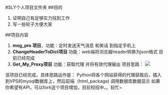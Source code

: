 #SLY个人项目文件夹
##目的
1. 证明自己有足够实力找到工作
2. 写一些轮子方便大家

##项目内容
1. **msg_pro 项目**，功能：定时发送天气消息 和笑话 到指定手机上
2. **ChangeHeaderToDict项目** 功能：web端将浏览器header转换为json格式 目前已经完成
3. **Get_My_Proxy项目** 功能：获取代理 并将有效代理输出
项目思路：
![](http://www.songluyi.com/wp-content/uploads/2016/09/QQ%E6%88%AA%E5%9B%BE20160922111023.png)

该项目已经完成，具体思路运作是：
Python将各个网站获得的代理获取后，插入到VPS的mysql数据库上，然后前端（html_package) 调用数据库数据显示
如果你希望有API，可以fork这个项目增加，目前校招中。。较忙~
